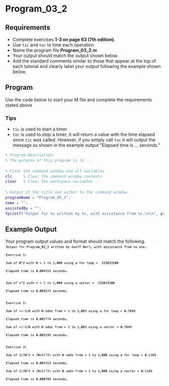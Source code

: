 # Program\_03\_2
## Requirements
* Complete exercises **1-3 on page 63 (7th edition)**.
* Use `tic` and `toc` to time each operation
* Name the program file **Program\_03\_2.m**
* Your output should match the output shown below.
* Add the standard comments similar to those that appear at the top of each tutorial and clearly label your output following the example shown below.

## Program
Use the code below to start your M file and complete the requirements stated above

### Tips
* `tic` is used to start a timer
* `toc` is used to stop a timer, it will return a value with the time elapsed since `tic` was called. However, if you simply call `toc` it will output the message as shown in the example output "Elapsed time is … seconds."

```Matlab
% Program Description:
% The purpose of this program is to ...

% Clear the command window and all variables
clc     % Clear the command window contents
clear   % Clear the workspace variables

% Output of the title and author to the command window.
programName = "Program_03_2";
name = "";
assistedBy = "";
fprintf("Output for %s written by %s, with assistance from %s.\n\n", programName, name, assistedBy)


```
## Example Output
Your program output values and format should match the following.
![Program_03_2_Expected_Output.png](images/Program_03_2_Expected_Output.png)